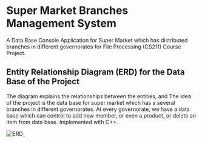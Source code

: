 # Super Market Branches Management System
A Data Base Console Application for Super Market which has distributed branches in different governorates for File Processing (CS211) Course Project.

## Entity Relationship Diagram (ERD) for the Data Base of the Project

The diagram explains the relationships between the entities, and The idea of the project is the data base for super market which has a several branches in different governorates. At every governorate, we have a data base which can control to add new member, or even a product, or delete an item from data base. Implemented with C++.

![ERD_](https://user-images.githubusercontent.com/63167915/78508191-3c0c0d80-7785-11ea-8d23-6bcda7066ae3.png)
